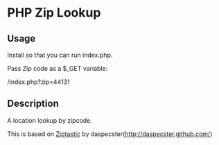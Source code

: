PHP Zip Lookup
==============

Usage
-----
Install so that you can run index.php.

Pass Zip code as a $_GET variable:

/index.php?zip=44131


Description
-----------

A location lookup by zipcode.

This is based on [Ziptastic](http://daspecster.github.com/ziptastic/) by daspecster(http://daspecster.github.com/)


